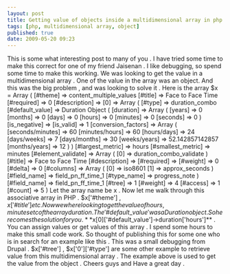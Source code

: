 ```yaml
---
layout: post
title: Getting value of objects inside a multidimensional array in php
tags: [php, multidimensional array, object]
published: true
date: 2009-05-20 09:23
---
```

This is some what interesting post to many of you . I have tried some time to make this correct for one of my friend Jaisenan . I like debugging, so spend some time to make this working. We was looking to get the value in a multidimensional array . One of the value in the array was an object. And this was the big problem , and was looking to solve it . Here is the array  $x = Array ( [\#theme] =\> content\_multiple\_values [\#title] =\> Face to Face Time [\#required] =\> 0 [\#description] =\> [0] =\> Array ( [\#type] =\> duration\_combo [\#default\_value] =\> Duration Object ( [duration] =\> Array ( [years] =\> 0 [months] =\> 0 [days] =\> 0 [hours] =\> 0 [minutes] =\> 0 [seconds] =\> 0 )  [is\_negative] =\> [is\_valid] =\> 1 [conversion\_factors] =\> Array ( [seconds/minutes] =\> 60 [minutes/hours] =\> 60 [hours/days] =\> 24 [days/weeks] =\> 7 [days/months] =\> 30 [weeks/years] =\> 52.142857142857 [months/years] =\> 12 )  )  [\#largest\_metric] =\> hours [\#smallest\_metric] =\> minutes [\#element\_validate] =\> Array ( [0] =\> duration\_combo\_validate )  [\#title] =\> Face to Face Time [\#description] =\> [\#required] =\> [\#weight] =\> 0 [\#delta] =\> 0 [\#columns] =\> Array ( [0] =\> iso8601 [1] =\> approx\_seconds )  [\#field\_name] =\> field\_pn\_ff\_time\_1 [\#type\_name] =\> progress\_note )  [\#field\_name] =\> field\_pn\_ff\_time\_1 [\#tree] =\> 1 [\#weight] =\> 4 [\#access] =\> 1 [\#count] =\> 5 )  Let the array name be x . Now let me walk through this associative array in PHP . $x['\#theme'] , $x['\#title'] etc . Now we where looking to get the value of hours , minutes etc of the array duration . The '\#default\_value' was a Duration object .  So here comes the solution for you .  **$x[0]['\#default\_value']-\>duration['hours']** . You can assign values or get values of this array . I spend some hours to make this small code work. So thought of publishing this for some one who is in search for an example like this . This was a small debugging from Drupal .   $x['\#tree'] , $x['0']['\#type'] are some other example to retrieve value from this multidimensional array . The example above is used to get the value from the object . Cheers guys and Have a great day .   

